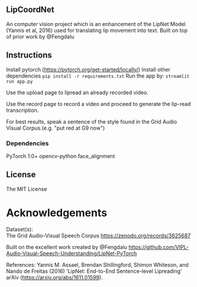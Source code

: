 ## LipCoordNet

An computer vision project which is an enhancement of the LipNet Model (Yannis et al, 2016) used for translating lip movement into text. Built on top of prior work by @Fengdalu

## Instructions
Install pytorch (https://pytorch.org/get-started/locally/)
Install other dependencies
``` pip install -r requirements.txt ``` 
Run the app by: 
``` streamlit run app.py ``` 

Use the upload page to lipread an already recorded video.

Use the record page to record a video and proceed to generate the lip-read transcription. 

For best results, speak a sentence of the style found in the Grid Audio Visual Corpus.(e.g. "put red at G9 now")

### Dependencies
PyTorch 1.0+
opencv-python
face_alignment 

## License
The MIT License
  
# Acknowledgements
Dataset(s):   
The Grid Audio-Visual Speech Corpus https://zenodo.org/records/3625687  
  
Built on the excellent work created by @Fengdalu https://github.com/VIPL-Audio-Visual-Speech-Understanding/LipNet-PyTorch  

References:
Yannis M. Assael, Brendan Shillingford, Shimon Whiteson, and Nando de Freitas (2016) 'LipNet: End-to-End Sentence-level Lipreading' arXiv (https://arxiv.org/abs/1611.01599).  
